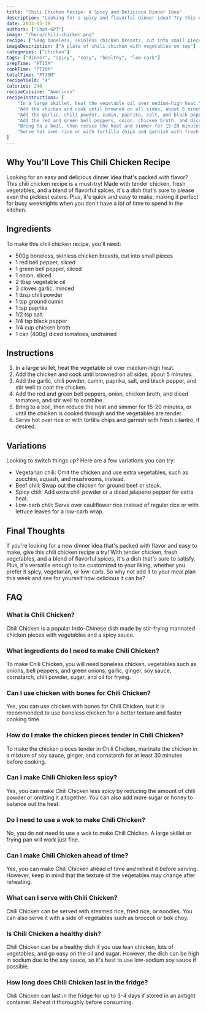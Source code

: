 ```yaml
---
title: "Chili Chicken Recipe: A Spicy and Delicious Dinner Idea"
description: "Looking for a spicy and flavorful dinner idea? Try this easy chili chicken recipe! Made with tender chicken, flavorful spices, and fresh vegetables, this dish is sure to be a hit with your family and friends."
date: 2022-05-18
authors: ["Chat-GPT"]
image: "/hero/chili-chicken.png"
recipe: ["500g boneless, skinless chicken breasts, cut into small pieces", "1 red bell pepper, sliced", "1 green bell pepper, sliced", "1 onion, sliced", "2 tbsp vegetable oil", "3 cloves garlic, minced", "1 tbsp chili powder", "1 tsp ground cumin", "1 tsp paprika", "1/2 tsp salt", "1/4 tsp black pepper", "1/4 cup chicken broth", "1 can (400g) diced tomatoes, undrained"]
imageDescription: ["A plate of chili chicken with vegetables on top"]  
categories: ["chicken"]
tags: ["dinner", "spicy", "easy", "healthy", "low-carb"]
prepTime: "PT15M"
cookTime: "PT20M"
totalTime: "PT35M"
recipeYield: "4"
calories: 240
recipeCuisine: "American"
recipeInstructions: [
    "In a large skillet, heat the vegetable oil over medium-high heat.",
    "Add the chicken and cook until browned on all sides, about 5 minutes.",
    "Add the garlic, chili powder, cumin, paprika, salt, and black pepper, and stir well to coat the chicken.",
    "Add the red and green bell peppers, onion, chicken broth, and diced tomatoes, and stir well to combine.",
    "Bring to a boil, then reduce the heat and simmer for 15-20 minutes, or until the chicken is cooked through and the vegetables are tender.",
    "Serve hot over rice or with tortilla chips and garnish with fresh cilantro, if desired."
]
---
```


## Why You'll Love This Chili Chicken Recipe

Looking for an easy and delicious dinner idea that's packed with flavor? This chili chicken recipe is a must-try! Made with tender chicken, fresh vegetables, and a blend of flavorful spices, it's a dish that's sure to please even the pickiest eaters. Plus, it's quick and easy to make, making it perfect for busy weeknights when you don't have a lot of time to spend in the kitchen.

## Ingredients

To make this chili chicken recipe, you'll need:

- 500g boneless, skinless chicken breasts, cut into small pieces
- 1 red bell pepper, sliced
- 1 green bell pepper, sliced
- 1 onion, sliced
- 2 tbsp vegetable oil
- 3 cloves garlic, minced
- 1 tbsp chili powder
- 1 tsp ground cumin
- 1 tsp paprika
- 1/2 tsp salt
- 1/4 tsp black pepper
- 1/4 cup chicken broth
- 1 can (400g) diced tomatoes, undrained

## Instructions

1. In a large skillet, heat the vegetable oil over medium-high heat.
2. Add the chicken and cook until browned on all sides, about 5 minutes.
3. Add the garlic, chili powder, cumin, paprika, salt, and black pepper, and stir well to coat the chicken.
4. Add the red and green bell peppers, onion, chicken broth, and diced tomatoes, and stir well to combine.
5. Bring to a boil, then reduce the heat and simmer for 15-20 minutes, or until the chicken is cooked through and the vegetables are tender.
6. Serve hot over rice or with tortilla chips and garnish with fresh cilantro, if desired.

## Variations

Looking to switch things up? Here are a few variations you can try:

- Vegetarian chili: Omit the chicken and use extra vegetables, such as zucchini, squash, and mushrooms, instead.
- Beef chili: Swap out the chicken for ground beef or steak.
- Spicy chili: Add extra chili powder or a diced jalapeno pepper for extra heat.
- Low-carb chili: Serve over cauliflower rice instead of regular rice or with lettuce leaves for a low-carb wrap.

## Final Thoughts

If you're looking for a new dinner idea that's packed with flavor and easy to make, give this chili chicken recipe a try! With tender chicken, fresh vegetables, and a blend of flavorful spices, it's a dish that's sure to satisfy. Plus, it's versatile enough to be customized to your liking, whether you prefer it spicy, vegetarian, or low-carb. So why not add it to your meal plan this week and see for yourself how delicious it can be?

## FAQ

### What is Chili Chicken?

Chili Chicken is a popular Indo-Chinese dish made by stir-frying marinated chicken pieces with vegetables and a spicy sauce.

### What ingredients do I need to make Chili Chicken?

To make Chili Chicken, you will need boneless chicken, vegetables such as onions, bell peppers, and green onions, garlic, ginger, soy sauce, cornstarch, chili powder, sugar, and oil for frying.

### Can I use chicken with bones for Chili Chicken?

Yes, you can use chicken with bones for Chili Chicken, but it is recommended to use boneless chicken for a better texture and faster cooking time.

### How do I make the chicken pieces tender in Chili Chicken?

To make the chicken pieces tender in Chili Chicken, marinate the chicken in a mixture of soy sauce, ginger, and cornstarch for at least 30 minutes before cooking.

### Can I make Chili Chicken less spicy?

Yes, you can make Chili Chicken less spicy by reducing the amount of chili powder or omitting it altogether. You can also add more sugar or honey to balance out the heat.

### Do I need to use a wok to make Chili Chicken?

No, you do not need to use a wok to make Chili Chicken. A large skillet or frying pan will work just fine.

### Can I make Chili Chicken ahead of time?

Yes, you can make Chili Chicken ahead of time and reheat it before serving. However, keep in mind that the texture of the vegetables may change after reheating.

### What can I serve with Chili Chicken?

Chili Chicken can be served with steamed rice, fried rice, or noodles. You can also serve it with a side of vegetables such as broccoli or bok choy.

### Is Chili Chicken a healthy dish?

Chili Chicken can be a healthy dish if you use lean chicken, lots of vegetables, and go easy on the oil and sugar. However, the dish can be high in sodium due to the soy sauce, so it's best to use low-sodium soy sauce if possible.

### How long does Chili Chicken last in the fridge?

Chili Chicken can last in the fridge for up to 3-4 days if stored in an airtight container. Reheat it thoroughly before consuming.